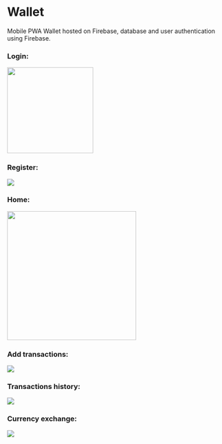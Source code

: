 # Wallet

Mobile PWA Wallet hosted on Firebase, database and user authentication using Firebase.

<h3>Login:</h3>
<img src="login.png" width=200px>

<h3>Register:</h3>
<img src="register.png">

<h3>Home:</h3>
<img src="home.png" width=300px>

<h3>Add transactions:</h3>
<img src="add.png">

<h3>Transactions history:</h3>
<img src="history.png">

<h3>Currency exchange:</h3>
<img src="change.png">
